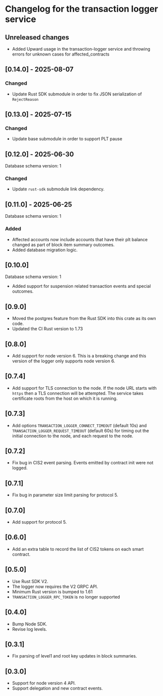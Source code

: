 # Changelog for the transaction logger service

## Unreleased changes

- Added Upward usage in the transaction-logger service and throwing errors for unknown cases for affected_contracts

## [0.14.0] - 2025-08-07

### Changed

- Update Rust SDK submodule in order to fix JSON serialization of `RejectReason`

## [0.13.0] - 2025-07-15

### Changed

- Update base submodule in order to support PLT pause 

## [0.12.0] - 2025-06-30

Database schema version: 1

### Changed

- Update `rust-sdk` submodule link dependency.

## [0.11.0] - 2025-06-25

Database schema version: 1

### Added

- Affected accounts now include accounts that have their plt balance changed as part of block item summary outcomes.
- Added database migration logic.

## [0.10.0]

Database schema version: 1

- Added support for suspension related transaction events and special outcomes.

## [0.9.0]

- Moved the postgres feature from the Rust SDK into this crate as its own code.
- Updated the CI Rust version to 1.73

## [0.8.0]

- Add support for node version 6. This is a breaking change and this version
  of the logger only supports node version 6.

## [0.7.4]

- Add support for TLS connection to the node. If the node URL starts with
  `https` then a TLS connection will be attempted. The service takes certificate
  roots from the host on which it is running.

## [0.7.3]

- Add options `TRANSACTION_LOGGER_CONNECT_TIMEOUT` (default 10s) and
  `TRANSACTION_LOGGER_REQUEST_TIMEOUT` (default 60s) for timing out the initial
  connection to the node, and each request to the node.

## [0.7.2]

- Fix bug in CIS2 event parsing. Events emitted by contract init were not
  logged.

## [0.7.1]

- Fix bug in parameter size limit parsing for protocol 5.

## [0.7.0]

- Add support for protocol 5.

## [0.6.0]

- Add an extra table to record the list of CIS2 tokens on each smart contract.

## [0.5.0]

- Use Rust SDK V2.
- The logger now requires the V2 GRPC API.
- Minimum Rust version is bumped to 1.61
- `TRANSACTION_LOGGER_RPC_TOKEN` is no longer supported

## [0.4.0]

- Bump Node SDK.
- Revise log levels.

## [0.3.1]

- Fix parsing of level1 and root key updates in block summaries.

## [0.3.0]
- Support for node version 4 API.
- Support delegation and new contract events.
